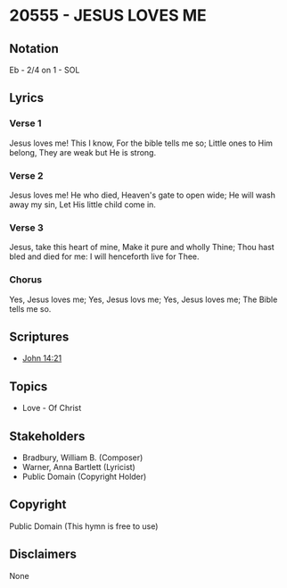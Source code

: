 # 20555 - JESUS LOVES ME

## Notation

Eb - 2/4 on 1 - SOL

## Lyrics

### Verse 1

Jesus loves me! This I know, For the bible tells me so; Little ones to Him belong, They are weak but He is strong.

### Verse 2

Jesus loves me! He who died, Heaven's gate to open wide; He will wash away my sin, Let His little child come in.

### Verse 3

Jesus, take this heart of mine, Make it pure and wholly Thine; Thou hast bled and died for me: I will henceforth live for Thee.

### Chorus

Yes, Jesus loves me; Yes, Jesus lovs me; Yes, Jesus loves me; The Bible tells me so.


## Scriptures

- [John 14:21](https://www.biblegateway.com/passage/?search=John%2014%3A21)

## Topics

- Love - Of Christ

## Stakeholders

- Bradbury, William B. (Composer)
- Warner, Anna Bartlett (Lyricist)
- Public Domain (Copyright Holder)

## Copyright

Public Domain
(This hymn is free to use)

## Disclaimers

None

